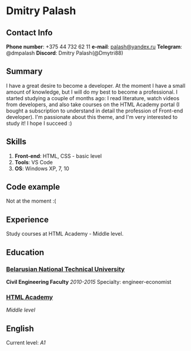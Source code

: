 # Dmitry Palash

## Contact Info
**Phone number**: +375 44 732 62 11
**e-mail**: palash@yandex.ru
**Telegram**: @dmpalash
**Discord**: Dmitry Palash(@Dmytri88)


## Summary
I have a great desire to become a developer. At the moment I have a small amount of knowledge, but I will do my best to become a professional.
I started studying a couple of months ago: I read literature, watch videos from developers, and also take courses on the HTML Academy portal (I bought a subscription to understand in detail the profession of Front-end developer).
I'm passionate about this theme, and I'm very interested to study it!
I hope I succeed :)

## Skills
1. **Front-end**: HTML, CSS -  basic level
2. **Tools**: VS Code
3. **OS**: Windows XP, 7, 10

## Code example
Not at the moment :(

## Experience
Study courses at HTML Academy - Middle level.

## Education
### [Belarusian National Technical University](https://en.bntu.by/)
**Civil Engineering Faculty**
_2010-2015_
Specialty: engineer-economist

### [HTML Academy](https://htmlacademy.ru/)
_Middle_ _level_

## English
Current level: *A1*
